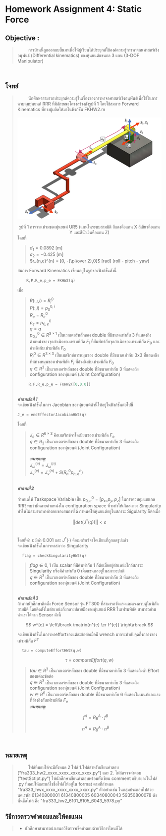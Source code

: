 # Homework Assignment 4: Static Force
## Objective : 
> &ensp;&ensp;&ensp;&ensp;&ensp;การบ้านนี้ถูกออกแบบึ้นมาเพื่อให้ผู้เรียนได้ประยุกต์ใช้องค์ความรู้การหาจลนศาสตร์เชิงอนุพันธ์ (Differential kinematics) ของหุ่นยนต์แขนกล 3 แกน (3-DOF Manipulator)

<br>

## โจทย์
> &ensp;&ensp;&ensp;&ensp;&ensp;นักศึกษาสามารถประยุกต์ความรู้ในเรื่องของการหาจลศาสตร์เชิงอนุพันธ์เพื่อใช้ในการควบคุมหุ่นยนต์ RRR ที่มีลักษณะโครงสร้างดังรูปที่ 1 โดยใช้สมการ Forward Kinematics ที่ทางผู้ผลิดให้มาในฟังก์ชั่น FKHW2.m<br><br>
![img](pic1.png)
> <center>รูปที่ 1 การวางเฟรมของหุ่นยนต์ UR5 (แกนในระบบสามมิติ สีแดงคือแกน X สีเขียวคือแกน Y และสีน้ำเงินคือแกน Z)</center>
> โดยที่ <br>
>
>>$d_{1} = 0.0892$ [m] <br>
> $a_{2} = -0.425$ [m] <br>
> $r_{n,e}^{n} = [0, -{\pi\over 2},0]$ [rad] (roll - pitch - yaw) <br>
>
> สมการ Forward Kinematics เขียนอยู่ในรูปของฟังก์ชั่นดังนี้
>
> ```python
>     R,P,R_e,p_e = FKHW2(q)
> ```
> เมื่อ <br>
>> $R(:,:,i) = R_{i}^{0}$ <br>
>> $P(:,i) = p_{0}^{0,i}$ <br>
>> $R_{e} = R_{e}^{0}$ <br>
>> $p_{e} = p_{0,e}^{0}$ <br>
>> $q = q$ <br>
>> $p_{0,i}^{0} \in R^{3 \times 1}$ เป็นเวกเตอร์หลักของ double ที่มีขนาดเท่ากับ 3 ที่แสดงถึงตำแหน่งของจุดกำเนิดของเฟรมพิกัด $F_{i}$ ที่สัมพัทธ์กับจุดกำเนิดของเฟรมพิกัด $F_{0}$ และอ้างอิงกับเฟรมพิกัด $F_{0}$ <br>
> $R_{i}^{0} \in R^{3 \times 3}$ เป็นเมตริกซ์การหมุนของ double ที่มีขนาดเท่ากับ 3x3 ที่แสดงถึงทิศทางหมุนของเฟรมพิกัด $F_{i}$ ที่อ้างอิงกับเฟรมพิกัด $F_{0}$ <br>
> $q \in R^{3}$ เป็นเวกเตอร์หลักของ double ที่มีขนาดเท่ากับ 3 ที่แสดงถึง configuration ของหุ่นยนต์ (Joint Configuration) <br>
> ```python
>      R,P,R_e,p_e = FKHW2([0,0,0])
>```
><br>
> <i><b>คำถามข้อที่ 1 </i></b><br>
> จงเขียนฟังก์ชั่นในการ Jacobian ของหุ่นยนต์ตัวนี้ให้อยู่ในฟังก์ชั่นต่อไปนี้ <br>
>
> ```python
> J_e = endEffectorJacobianHW2(q)
>```
> โดยที่ <br>
>>$J_{e} \in R^{6 \times 3}$ คือเมตริกซ์จาโคเบียนของเฟรมพิกัด $F_{e}$ <br>
>>$q \in R_{3}$ เป็นเวกเตอร์หลักของ double ที่มีขนาดเท่ากับ 3 ที่แสดงถึง configuration ของหุ่นยนต์ (Joint Configuration) <br><br>
>><i><b>หมายเหตุ: </b></i><br>
>> $J_{\omega}^{(e)} = J_{\omega}^{(n)}$ <br>
>> $J_{v}^{(e)} = J_{v}^{(n)} + S(R_{n}^{0}  p_{n,e}^{n})$<br>
>
> <br>
> <i><b>คำถามที่ 2</b></i>
>
> กำหนดให้ Taskspace Variable เป็น $p_{0,e}^{0} = [p_{x},p_{y},p_{z}]$ ในการควบคุมแขนกล RRR พบว่ามีหลายตำแหน่งใน configuration space ที่จะทำให้เกิดสถาวะ Singularity ทำให้ไม่สามารถหาคำตอบของสมการได้ กำหนดให้หุ่นยนต์อยู่ในสภาวะ Sigularity ก็ต่อเมื่อ<br>
>
> $$ ||det(J^{*}(q))|| < ε $$
> <br>
>
>โดยที่ค่า &epsilon; มีค่า 0.001 และ $J^{*}(\cdot)$ คือเมตริกซ์จาโคเบียนที่ถูกลดรูปแล้ว <br>
> จงเขียนฟังก์ชั่นในการหาสภาวะ Singularity
> ```python
>   flag = checkSingularityHW2(q)
> ```
>> $flag \in {0,1}$ เป็น scalar ที่มีค่าเท่ากับ 1 ก็ต่อเมื่ออยู่ตำแหน่งใกล้สภาวะ Singularity หรือมีค่าเท่ากับ 0 เมื่อแขนกลอยู่ในสภาวะปกติ <br>
>> $q \in R^{3}$ เป็นเวกเตอร์หลักของ double ที่มีขนาดเท่ากับ 3 ที่แสดงถึง configuration ของหุ่นยนต์ (Joint Configuration) <br>
>
> <br>
> <i><b> คำถามข้อที่ 3</b></i><br>
> ถ้าหากนักศึกษาติดตั้ง Force Sensor รุ่น FT300 ที่สามารถวัดแรงและแรงควบคู่ในพิกัดสามมิติ โดยติดตั้งในตำแหน่งกึ่งกลางปลายมือของหุ่นยนต์ RRR ในเฟรมพิกัด  สามารถอ่านค่าแรงได้จาก Sensor ดังนี้
>
> $$ w^{e} = \left\lbrack \matrix{n^{e} \cr f^{e}} \right\rbrack $$
>
> จงเขียนฟังก์ชั่นในการหาeffortของแต่ละข้อต่อเมื่อมี wrench มากระทำกับจุดกึ่งกลางของเฟรมพิกัด $F^{e}$
>```python
>   tau = computeEffortHW2(q,w)
>```
>$$\tau = computeEffort(q,w)$$
>> $tau \in R^{3}$ เป็นเวกเตอร์หลักของ double ที่มีขนาดเท่ากับ 3 ที่แสดงถึงค่า Effort ของแต่ละข้อต่อ <br>
> $q \in R^{3}$ เป็นเวกเตอร์หลักของ double ที่มีขนาดเท่ากับ 3 ที่แสดงถึง configuration ของหุ่นยนต์ (Joint Configuration)  <br>
> $w \in R^{6}$ เป็นเวกเตอร์หลักของ double ที่มีขนาดเท่ากับ 6 ที่แสดงโมเมนท์และแรงที่อ้างอิงกับเฟรมพิกัด $F_{e}$ <br>
>><i><b>หมายเหตุ: </b></i><br>
>>
>>$$ f^{A} = R_{B}^{A}\cdot f^{B} $$
>>
>>$$ n^{A} = R_{B}^{A}\cdot n^{B} $$
<br>

## หมายเหตุ
> &ensp;&ensp;&ensp;&ensp;&ensp;ไฟล์ที่มอบให้จะมีทั้งหมด 2 ไฟล์ 1.ไฟล์สำหรับเขียนคำตอบ ("fra333_hw2_xxxx_xxxx_xxxx_xxxx.py") และ 2. ไฟล์ตรวจคำตอบ ("testSctipt.py") ให้นักศึกษาเขียนคำตอบพร้อมทั้งเขียน comment อธิบายลงในไฟล์ .py ที่มอบให้และแก้ไขชื่อไฟล์ให้อยู่ใน format ตามที่กำหนด "fra333_hwx_xxxx_xxxx_xxxx_xxxx.py" ตัวอย่างเช่น ในกลุ่มประกอบไปด้วยนศ.รหัส 61340800001 61340800005 60340800043 59350800078 ดังนั้นชื่อไฟล์ คือ "fra333_hw2_6101_6105_6043_5978.py" 

## วิธีการตรวจคำตอบและให้คะแนน

> - นักศึกษาสามารถนำเสนอวิธีตรวจเช็คคำตอบด้วยวิธีการไหนก็ได้